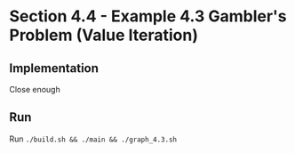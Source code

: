 # Section 4.4 - Example 4.3 Gambler's Problem (Value Iteration)

## Implementation
Close enough

## Run
Run `./build.sh && ./main && ./graph_4.3.sh`
